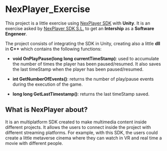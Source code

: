 # NexPlayer_Exercise
This project is a little exercise using [NexPlayer SDK](https://assetstore.unity.com/packages/tools/video/nexplayer-video-streaming-player-with-drm-free-demo-197902) with **Unity**. It is an exercise asked by [NexPlayer SDK S.L.](https://nexplayersdk.com/) to get an **Intership** as a **Software Engeneer**. 

The project consists of integrating the SDK in Unity, creating also a little **dll** in **C++** which contains the following functions: 

- **void OnPlayPause(long long currentTimeStamp)**: used to accumulate the number of times the player has been paused/resumed. It also saves the last timeStamp when the player has been paused/resumed. 
  
- **int GetNumberOfEvents()**:  returns the number of play/pause events during the execution of the game.

- **long long GetLastTimestamp()**: returns the last timeStamp saved.

## What is NexPlayer about?

It is an multiplatform SDK created to make multimedia content inside different projects. It allows the users to connect inside the project with different streaming platforms. For example, with this SDK, the users could create a little metaverse cinema where they can watch in VR and real time a movie with different people. 

